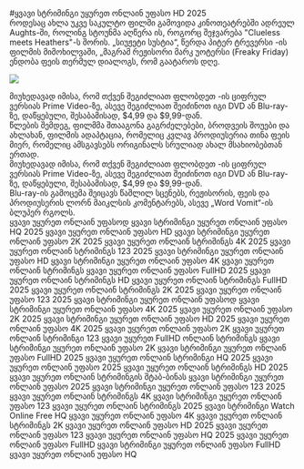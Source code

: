 #ყვავი სტრიმინგი უყურეთ ონლაინ უფასო HD 2025  
როდესაც ახლა უკვე საკულტო ფილმი გამოვიდა კინოთეატრებში ადრეულ Aughts-ში, როლინგ სტოუნმა აღწერა ის, როგორც შეჯვარება "Clueless meets Heathers"-ს შორის. „სიუჟეტი სუსტია“, წერდა პიტერ ტრევერსი -ის ფილმის მიმოხილვაში, „მაგრამ რეჟისორი მარკ უოტერსი (Freaky Friday) ენდობა ფეის თერმულ დიალოგს, რომ გაატაროს დღე.  
  
[![](https://i.imgur.com/qSNzIqt.png)](https://movie.rssnews.media/UWKyuOO.php)  
  
მიუხედავად იმისა, რომ თქვენ შეგიძლიათ ფლობდეთ -ის ციფრულ ვერსიას Prime Video-ზე, ასევე შეგიძლიათ შეიძინოთ იგი DVD ან Blu-ray-ზე, დაწყებული, შესაბამისად, $4,99 და $9,99-დან.  
წლების შემდეგ, ფილმმა შთააგონა გაგრძელებები, ბროდვეის შოუები და ახლახან, ფილმის ადაპტაცია, რომელიც კვლავ პროდიუსერია თინა ფეის მიერ, რომელიც ამსგავსებს ორიგინალს სრულიად ახალ მსახიობებთან ერთად.  
მიუხედავად იმისა, რომ თქვენ შეგიძლიათ ფლობდეთ -ის ციფრულ ვერსიას Prime Video-ზე, ასევე შეგიძლიათ შეიძინოთ იგი DVD ან Blu-ray-ზე, დაწყებული, შესაბამისად, $4,99 და $9,99-დან.  
Blu-ray-ის გამოცემა  შეიცავს წაშლილ სცენებს, რეჟისორის, ფეის და პროდიუსერის ლორნ მაიკლსის კომენტარებს, ასევე „Word Vomit“-ის ბლუპერ რგოლს.  
ყვავი უყურეთ ონლაინ უფასოდ
ყვავი სტრიმინგი უყურეთ ონლაინ უფასო HQ 2025
ყვავი უყურეთ ონლაინ უფასო HD
ყვავი სტრიმინგი უყურეთ ონლაინ უფასო 2K 2025
ყვავი უყურეთ ონლაინ სტრიმინგს 4K 2025
ყვავი უყურეთ ონლაინ სტრიმინგს 123 2025
ყვავი სტრიმინგი უყურეთ ონლაინ უფასო HD
ყვავი სტრიმინგი უყურეთ ონლაინ უფასო 4K
ყვავი უყურეთ ონლაინ სტრიმინგს
ყვავი უყურეთ ონლაინ უფასო FullHD 2025
ყვავი უყურეთ ონლაინ სტრიმინგს HD
ყვავი უყურეთ ონლაინ სტრიმინგს FullHD 2025
ყვავი უყურეთ ონლაინ სტრიმინგს 2K 2025
ყვავი უყურეთ ონლაინ უფასო 123 2025
ყვავი სტრიმინგი უყურეთ ონლაინ უფასოდ
ყვავი სტრიმინგი უყურეთ ონლაინ უფასო 4K 2025
ყვავი უყურეთ ონლაინ უფასო 2K 2025
ყვავი სტრიმინგი უყურეთ ონლაინ უფასო HD 2025
ყვავი უყურეთ ონლაინ უფასო 4K 2025
ყვავი უყურეთ ონლაინ უფასო 2K
ყვავი უყურეთ ონლაინ სტრიმინგი 123
ყვავი უყურეთ FullHD ონლაინ სტრიმინგს
ყვავი სტრიმინგი უყურეთ ონლაინ უფასო 2K
ყვავი სტრიმინგი უყურეთ ონლაინ უფასო FullHD 2025
ყვავი უყურეთ ონლაინ სტრიმინგი HQ 2025
ყვავი უყურეთ ონლაინ უფასო 2025
ყვავი უყურეთ ონლაინ სტრიმინგს HD 2025
ყვავი უყურეთ ონლაინ სტრიმინგის შტაბ-ბინას
ყვავი სტრიმინგი უყურეთ ონლაინ უფასო 2025
ყვავი სტრიმინგი უყურეთ ონლაინ უფასო 123 2025
ყვავი უყურეთ ონლაინ სტრიმინგს 4K
ყვავი სტრიმინგი უყურეთ ონლაინ უფასო 123
ყვავი უყურეთ ონლაინ სტრიმინგს 2025
ყვავი სტრიმინგი Watch Online Free HQ
ყვავი უყურეთ ონლაინ უფასო 4K
ყვავი უყურეთ ონლაინ სტრიმინგს 2K
ყვავი უყურეთ ონლაინ უფასო HD 2025
ყვავი უყურეთ ონლაინ უფასო 123
ყვავი უყურეთ ონლაინ უფასო HQ 2025
ყვავი უყურეთ ონლაინ უფასო FullHD
ყვავი სტრიმინგი უყურეთ ონლაინ უფასო FullHD
ყვავი უყურეთ ონლაინ უფასო HQ